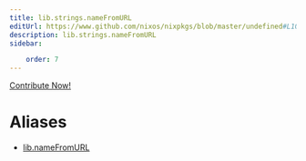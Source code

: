 ```yaml
---
title: lib.strings.nameFromURL
editUrl: https://www.github.com/nixos/nixpkgs/blob/master/undefined#L1045C17
description: lib.strings.nameFromURL
sidebar:

    order: 7
---
```


<a href="https://www.github.com/nixos/nixpkgs/blob/master/undefined#L1045C17">Contribute Now!</a>


# Aliases

- [lib.nameFromURL](/nix-doc-comments/reference/lib/lib-namefromurl)


